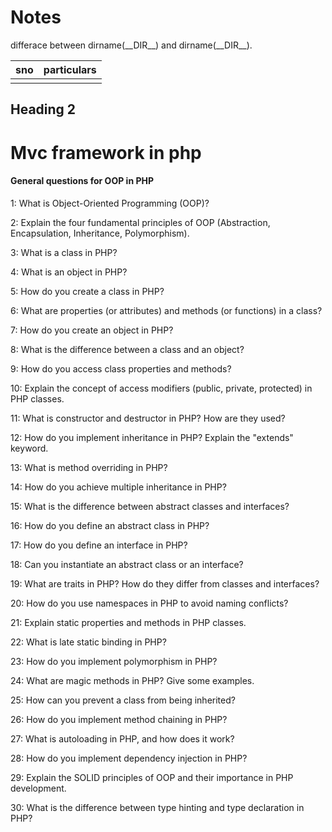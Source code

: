# Notes

differace between dirname(\_\_DIR\_\_) and dirname(\_\_DIR\_\_).

| sno | particulars |
| --- | ----------- |
|     |             |

## Heading 2

# Mvc framework in php

#### General questions for OOP in PHP

1: What is Object-Oriented Programming (OOP)?

2: Explain the four fundamental principles of OOP (Abstraction, Encapsulation, Inheritance, Polymorphism).

3: What is a class in PHP?

4: What is an object in PHP?

5: How do you create a class in PHP?

6: What are properties (or attributes) and methods (or functions) in a class?

7: How do you create an object in PHP?

8: What is the difference between a class and an object?

9: How do you access class properties and methods?

10: Explain the concept of access modifiers (public, private, protected) in PHP classes.

11: What is constructor and destructor in PHP? How are they used?

12: How do you implement inheritance in PHP? Explain the "extends" keyword.

13: What is method overriding in PHP?

14: How do you achieve multiple inheritance in PHP?

15: What is the difference between abstract classes and interfaces?

16: How do you define an abstract class in PHP?

17: How do you define an interface in PHP?

18: Can you instantiate an abstract class or an interface?

19: What are traits in PHP? How do they differ from classes and interfaces?

20: How do you use namespaces in PHP to avoid naming conflicts?

21: Explain static properties and methods in PHP classes.

22: What is late static binding in PHP?

23: How do you implement polymorphism in PHP?

24: What are magic methods in PHP? Give some examples.

25: How can you prevent a class from being inherited?

26: How do you implement method chaining in PHP?

27: What is autoloading in PHP, and how does it work?

28: How do you implement dependency injection in PHP?

29: Explain the SOLID principles of OOP and their importance in PHP development.

30: What is the difference between type hinting and type declaration in PHP?
